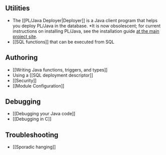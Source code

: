 ## Utilities

* The [[PL/Java Deployer|Deployer]] is a Java client program that
    helps you deploy PL/Java in the database. *It is now obsolescent; for
    current instructions on installing PL/Java, see the installation guide
    [at the main project site][igd].
* [[SQL functions]] that can be executed from SQL

[igd]: https://tada.github.io/pljava/install/install.html

## Authoring

* [[Writing Java functions, triggers, and types]]
* Using a [[SQL deployment descriptor]]
* [[Security]]
* [[Module Configuration]]

## Debugging

* [[Debugging your Java code]]
* [[Debugging in C]]

## Troubleshooting

* [[Sporadic hanging]]
